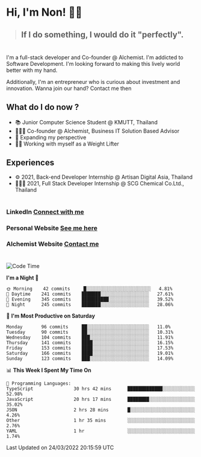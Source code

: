 # Hi, I'm Non! 🖐🏻

> ## If I do something, I would do it "perfectly".

#

I'm a full-stack developer and Co-founder @ Alchemist. I'm addicted to Software Development. I'm looking forward to making this lively world better with my hand.

Additionally, I'm an entrepreneur who is curious about investment and innovation. Wanna join our hand? Contact me then

## What do I do now ?

- 📚 Junior Computer Science Student @ KMUTT, Thailand
- 🧑🏻‍💻 Co-founder @ Alchemist, Business IT Solution Based Advisor
- 🌈 Expanding my perspective
- 🏋🏻 Working with myself as a Weight Lifter

## Experiences

- ⚙️ 2021, Back-end Developer Internship @ Artisan Digital Asia, Thailand
- 🧑🏻‍💻 2021, Full Stack Developer Internship @ SCG Chemical Co.Ltd., Thailand

#

### LinkedIn [Connect with me](https://www.linkedin.com/in/non-nontra/)

### Personal Website [See me here](https://nonnontra.com/)

### Alchemist Website [Contact me](https://alchemist-softwarehouse.co/)

#

<!--START_SECTION:waka-->
![Code Time](http://img.shields.io/badge/Code%20Time-1%2C420%20hrs%204%20mins-blue)

**I'm a Night 🦉** 

```text
🌞 Morning    42 commits     █░░░░░░░░░░░░░░░░░░░░░░░░   4.81% 
🌆 Daytime    241 commits    ███████░░░░░░░░░░░░░░░░░░   27.61% 
🌃 Evening    345 commits    ██████████░░░░░░░░░░░░░░░   39.52% 
🌙 Night      245 commits    ███████░░░░░░░░░░░░░░░░░░   28.06%

```
📅 **I'm Most Productive on Saturday** 

```text
Monday       96 commits     ██░░░░░░░░░░░░░░░░░░░░░░░   11.0% 
Tuesday      90 commits     ██░░░░░░░░░░░░░░░░░░░░░░░   10.31% 
Wednesday    104 commits    ███░░░░░░░░░░░░░░░░░░░░░░   11.91% 
Thursday     141 commits    ████░░░░░░░░░░░░░░░░░░░░░   16.15% 
Friday       153 commits    ████░░░░░░░░░░░░░░░░░░░░░   17.53% 
Saturday     166 commits    ████░░░░░░░░░░░░░░░░░░░░░   19.01% 
Sunday       123 commits    ███░░░░░░░░░░░░░░░░░░░░░░   14.09%

```


📊 **This Week I Spent My Time On** 

```text
💬 Programming Languages: 
TypeScript               30 hrs 42 mins      █████████████░░░░░░░░░░░░   52.98% 
JavaScript               20 hrs 17 mins      ████████░░░░░░░░░░░░░░░░░   35.02% 
JSON                     2 hrs 28 mins       █░░░░░░░░░░░░░░░░░░░░░░░░   4.26% 
Other                    1 hr 35 mins        ░░░░░░░░░░░░░░░░░░░░░░░░░   2.76% 
YAML                     1 hr                ░░░░░░░░░░░░░░░░░░░░░░░░░   1.74%

```


 Last Updated on 24/03/2022 20:15:59 UTC
<!--END_SECTION:waka-->
